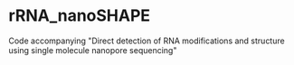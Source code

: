 # rRNA_nanoSHAPE
Code accompanying "Direct detection of RNA modifications and structure using single molecule nanopore sequencing"
